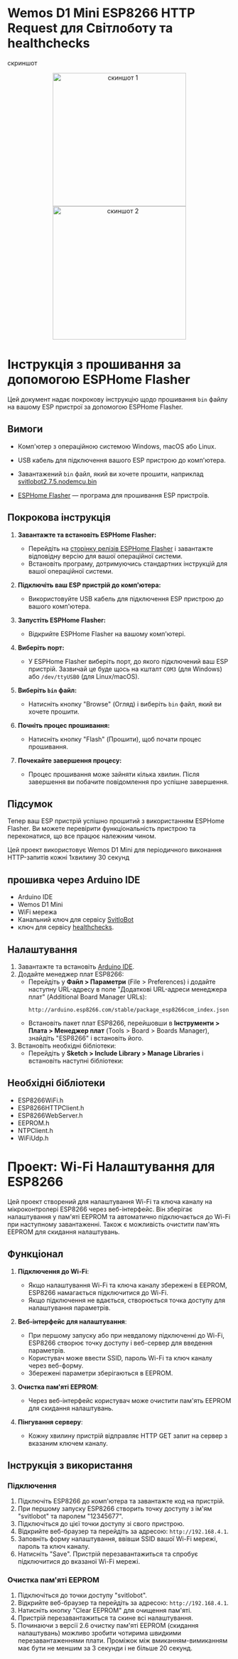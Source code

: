 # Wemos D1 Mini ESP8266 HTTP Request для Світлоботу та healthchecks

скриншот
<p align="center">
<img src="https://github.com/dneese/Svitlobot/blob/main/IMG_20240806_075333_580.jpg" alt="скиншот 1" width="300"/>
<img src="https://github.com/dneese/Svitlobot/blob/main/IMG_20240806_075335_721.jpg" alt="скиншот 2" width="300"/>
</p>

# Інструкція з прошивання за допомогою ESPHome Flasher

Цей документ надає покрокову інструкцію щодо прошивання `bin` файлу на вашому ESP пристрої за допомогою ESPHome Flasher.

## Вимоги

- Комп'ютер з операційною системою Windows, macOS або Linux.
- USB кабель для підключення вашого ESP пристрою до комп'ютера.
- Завантажений `bin` файл, який ви хочете прошити, наприклад [svitlobot2.7.5.nodemcu.bin](https://github.com/dneese/svitlobot2/blob/main/svitlobot2.7.5.%2B%20healthchecks_nodemcu.bin)

- [ESPHome Flasher](https://github.com/esphome/esphome-flasher/releases) — програма для прошивання ESP пристроїв.

## Покрокова інструкція

1. **Завантажте та встановіть ESPHome Flasher:**
   - Перейдіть на [сторінку релізів ESPHome Flasher](https://github.com/esphome/esphome-flasher/releases) і завантажте відповідну версію для вашої операційної системи.
   - Встановіть програму, дотримуючись стандартних інструкцій для вашої операційної системи.

2. **Підключіть ваш ESP пристрій до комп'ютера:**
   - Використовуйте USB кабель для підключення ESP пристрою до вашого комп'ютера.

3. **Запустіть ESPHome Flasher:**
   - Відкрийте ESPHome Flasher на вашому комп'ютері.

4. **Виберіть порт:**
   - У ESPHome Flasher виберіть порт, до якого підключений ваш ESP пристрій. Зазвичай це буде щось на кшталт `COM3` (для Windows) або `/dev/ttyUSB0` (для Linux/macOS).

5. **Виберіть `bin` файл:**
   - Натисніть кнопку "Browse" (Огляд) і виберіть `bin` файл, який ви хочете прошити.

6. **Почніть процес прошивання:**
   - Натисніть кнопку "Flash" (Прошити), щоб почати процес прошивання.

7. **Почекайте завершення процесу:**
   - Процес прошивання може зайняти кілька хвилин. Після завершення ви побачите повідомлення про успішне завершення.

## Підсумок

Тепер ваш ESP пристрій успішно прошитий з використанням ESPHome Flasher. Ви можете перевірити функціональність пристрою та переконатися, що все працює належним чином.


Цей проект використовує Wemos D1 Mini для періодичного виконання HTTP-запитів кожні 1хвилину 30 секунд

## прошивка через Arduino IDE 

- Arduino IDE
- Wemos D1 Mini
- WiFi мережа
- Канальний ключ для сервісу [SvitloBot](https://svitlobot.in.ua)
-  ключ для сервісу [healthchecks](https://healthchecks.io).

## Налаштування

1. Завантажте та встановіть [Arduino IDE](https://www.arduino.cc/en/software).
2. Додайте менеджер плат ESP8266:
   - Перейдіть у **Файл > Параметри** (File > Preferences) і додайте наступну URL-адресу в поле "Додаткові URL-адреси менеджера плат" (Additional Board Manager URLs): 
     ```
     http://arduino.esp8266.com/stable/package_esp8266com_index.json
     ```
   - Встановіть пакет плат ESP8266, перейшовши в **Інструменти > Плата > Менеджер плат** (Tools > Board > Boards Manager), знайдіть "ESP8266" і встановіть його.
3. Встановіть необхідні бібліотеки:
   - Перейдіть у **Sketch > Include Library > Manage Libraries** і встановіть наступні бібліотеки:
## Необхідні бібліотеки

- ESP8266WiFi.h
- ESP8266HTTPClient.h
- ESP8266WebServer.h
- EEPROM.h
- NTPClient.h
- WiFiUdp.h


 
 
# Проект: Wi-Fi Налаштування для ESP8266

Цей проект створений для налаштування Wi-Fi та ключа каналу на мікроконтролері ESP8266 через веб-інтерфейс.
Він зберігає налаштування у пам'яті EEPROM та автоматично підключається до Wi-Fi при наступному завантаженні.
Також є можливість очистити пам'ять EEPROM для скидання налаштувань.

## Функціонал

1. **Підключення до Wi-Fi**:
   - Якщо налаштування Wi-Fi та ключа каналу збережені в EEPROM, ESP8266 намагається підключитися до Wi-Fi.
   - Якщо підключення не вдається, створюється точка доступу для налаштування параметрів.

2. **Веб-інтерфейс для налаштування**:
   - При першому запуску або при невдалому підключенні до Wi-Fi, ESP8266 створює точку доступу і веб-сервер для введення параметрів.
   - Користувач може ввести SSID, пароль Wi-Fi та ключ каналу через веб-форму.
   - Збережені параметри зберігаються в EEPROM.

3. **Очистка пам'яті EEPROM**:
   - Через веб-інтерфейс користувач може очистити пам'ять EEPROM для скидання налаштувань.

4. **Пінгування серверу**:
   - Кожну хвилину пристрій відправляє HTTP GET запит на сервер з вказаним ключем каналу.



## Інструкція з використання

### Підключення

1. Підключіть ESP8266 до комп'ютера та завантажте код на пристрій.
2. При першому запуску ESP8266 створить точку доступу з ім'ям "svitlobot" та паролем "12345677".
3. Підключіться до цієї точки доступу зі свого пристрою.
4. Відкрийте веб-браузер та перейдіть за адресою: `http://192.168.4.1`.
5. Заповніть форму налаштування, ввівши SSID вашої Wi-Fi мережі, пароль та ключ каналу.
6. Натисніть "Save". Пристрій перезавантажиться та спробує підключитися до вказаної Wi-Fi мережі.

### Очистка пам'яті EEPROM

1. Підключіться до точки доступу "svitlobot".
2. Відкрийте веб-браузер та перейдіть за адресою: `http://192.168.4.1`.
3. Натисніть кнопку "Clear EEPROM" для очищення пам'яті.
4. Пристрій перезавантажиться та скине всі налаштування.
5. Починаючи з версії 2.6 очистку пам'яті EEPROM (скидання налаштувань) можливо зробити чотирима швидкими перезавантаженнями плати. Проміжок між вмиканням-вимиканням має бути не меншим за 3 секунди і не більше 20 секунд.
